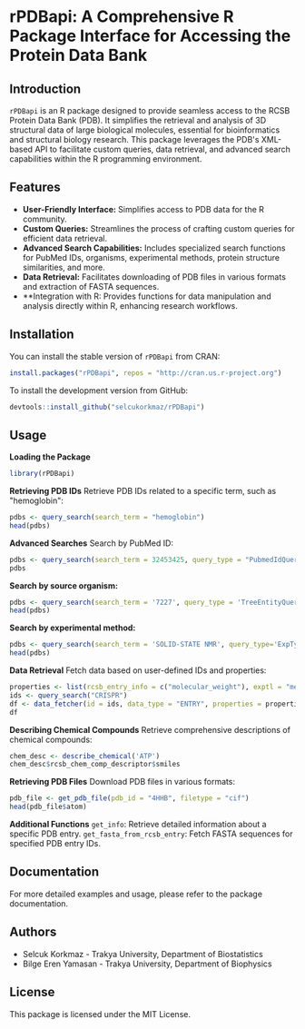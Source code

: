 # rPDBapi: A Comprehensive R Package Interface for Accessing the Protein Data Bank


## Introduction
`rPDBapi` is an R package designed to provide seamless access to the RCSB Protein Data Bank (PDB). It simplifies the retrieval and analysis of 3D structural data of large biological molecules, essential for bioinformatics and structural biology research. This package leverages the PDB's XML-based API to facilitate custom queries, data retrieval, and advanced search capabilities within the R programming environment.

## Features
* **User-Friendly Interface:** Simplifies access to PDB data for the R community.
* **Custom Queries:** Streamlines the process of crafting custom queries for efficient data retrieval.
* **Advanced Search Capabilities:** Includes specialized search functions for PubMed IDs, organisms, experimental methods, protein structure similarities, and more.
* **Data Retrieval:** Facilitates downloading of PDB files in various formats and extraction of FASTA sequences.
* **Integration with R: Provides functions for data manipulation and analysis directly within R, enhancing research workflows.


## Installation
You can install the stable version of `rPDBapi` from CRAN:

```r
install.packages("rPDBapi", repos = "http://cran.us.r-project.org")
```

To install the development version from GitHub:

```r
devtools::install_github("selcukorkmaz/rPDBapi")
```

## Usage

**Loading the Package**
```r
library(rPDBapi)
```

**Retrieving PDB IDs**
Retrieve PDB IDs related to a specific term, such as "hemoglobin":

```r
pdbs <- query_search(search_term = "hemoglobin")
head(pdbs)
```

**Advanced Searches**
Search by PubMed ID:

```r
pdbs <- query_search(search_term = 32453425, query_type = "PubmedIdQuery")
pdbs
```

**Search by source organism:**

```r
pdbs <- query_search(search_term = '7227', query_type = 'TreeEntityQuery')
head(pdbs)
```

**Search by experimental method:**

```r
pdbs <- query_search(search_term = 'SOLID-STATE NMR', query_type='ExpTypeQuery')
head(pdbs)
```

**Data Retrieval**
Fetch data based on user-defined IDs and properties:

```r
properties <- list(rcsb_entry_info = c("molecular_weight"), exptl = "method", rcsb_accession_info = "deposit_date")
ids <- query_search("CRISPR")
df <- data_fetcher(id = ids, data_type = "ENTRY", properties = properties, return_as_dataframe = TRUE)
df
```

**Describing Chemical Compounds**
Retrieve comprehensive descriptions of chemical compounds:

```r
chem_desc <- describe_chemical('ATP')
chem_desc$rcsb_chem_comp_descriptor$smiles
```

**Retrieving PDB Files**
Download PDB files in various formats:

```r
pdb_file <- get_pdb_file(pdb_id = "4HHB", filetype = "cif")
head(pdb_file$atom)
```

**Additional Functions**
`get_info`: Retrieve detailed information about a specific PDB entry.
`get_fasta_from_rcsb_entry`: Fetch FASTA sequences for specified PDB entry IDs.

## Documentation
For more detailed examples and usage, please refer to the package documentation.

## Authors
* Selcuk Korkmaz - Trakya University, Department of Biostatistics
* Bilge Eren Yamasan - Trakya University, Department of Biophysics

## License
This package is licensed under the MIT License.